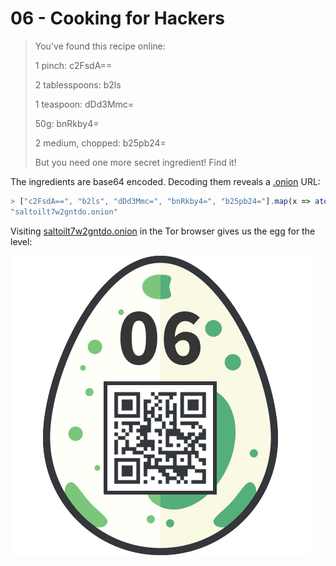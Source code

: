 # 06 - Cooking for Hackers

> You've found this recipe online:
> 
> 1 pinch: c2FsdA==
> 
> 2 tablesspoons: b2ls
> 
> 1 teaspoon: dDd3Mmc=
> 
> 50g: bnRkby4=
> 
> 2 medium, chopped: b25pb24=
> 
> But you need one more secret ingredient! Find it!

The ingredients are base64 encoded. Decoding them reveals a
[.onion](https://en.wikipedia.org/wiki/.onion) URL:

```js
> ["c2FsdA==", "b2ls", "dDd3Mmc=", "bnRkby4=", "b25pb24="].map(x => atob(x)).join("")
"saltoilt7w2gntdo.onion"
```

Visiting [saltoilt7w2gntdo.onion](saltoilt7w2gntdo.onion) in the Tor browser gives us
the egg for the level:

![egg 6](ingredient_egg06.png)
